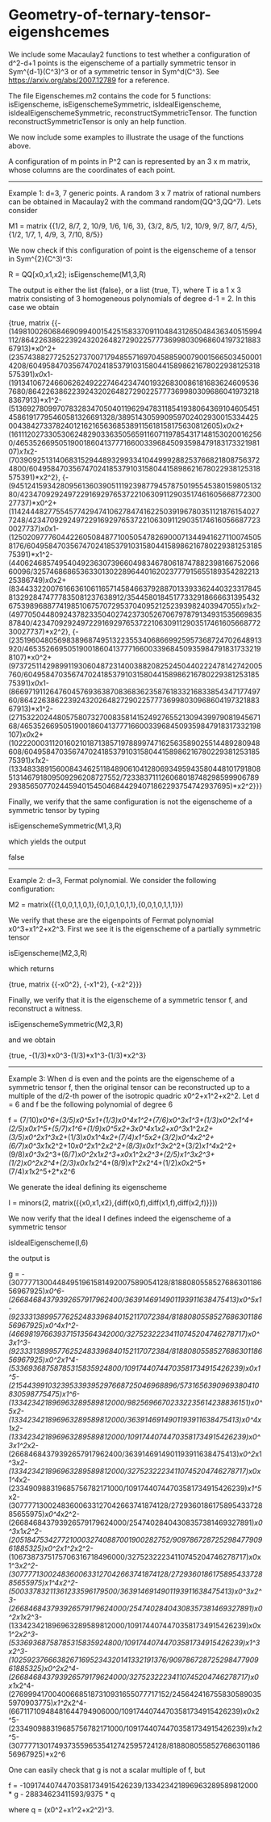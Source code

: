 # Geometry-of-ternary-tensor-eigenshcemes
We include some Macaulay2 functions to test whether a configuration of d^2-d+1 points is the eigenscheme of a partially symmetric tensor in Sym^{d-1}(C^3)^3 or of a symmetric tensor in Sym^d(C^3). See https://arxiv.org/abs/2007.12789 for a reference.

The file Eigenschemes.m2 contains the code for 5 functions: isEigenscheme, isEigenschemeSymmetric, isIdealEigenscheme, isIdealEigenschemeSymmetric, reconstructSymmetricTensor.
The function reconstructSymmetricTensor is only an help function.

We now include some examples to illustrate the usage of the functions above.

A configuration of m points in P^2 can is represented by an 3 x m matrix, whose columns are the coordinates of each point.

------------------------------------------------------------------------------------------------------------------
Example 1: d=3, 7 generic points. 
A random 3 x 7 matrix of rational numbers can be obtained in Macaulay2 with the command random(QQ^3,QQ^7). Lets consider

M1 = matrix {{1/2, 8/7, 2, 10/9, 1/6, 1/6, 3}, {3/2, 8/5, 1/2, 10/9, 9/7, 8/7, 4/5}, {1/2, 1/7, 1, 4/9, 3, 7/10, 8/5}}

We now check if this configuration of point is the eigenscheme of a tensor in Sym^{2}(C^3)^3:

R = QQ[x0,x1,x2];
isEigenscheme(M1,3,R)

The output is either the list {false}, or a list {true, T}, where T is a 1 x 3 matrix consisting of 3 homogeneous polynomials of degree d-1 = 2. In this case we obtain

{true, matrix {{-(149810026068469099400154251583370911048431265048436340515994112/8642263862239243202648272902257773699803096860419732188367913)*x0^2+(2357438827725252737007179485571697045885900790015665034500014208/60495847035674702418537910315804415898621678022938125318575391)*x0*x1-(191341067246606262492227464234740193268300861816836246095367680/8642263862239243202648272902257773699803096860419732188367913)*x1^2-(51369278099707832834705040119629478311854193806436910460545145861917795460581326691328/3895143059909597024029300153344250043842733782401216216563685389115618158175630812605)*x0*x2+(161112027330530624829033635056591160711978543171481530200162560/4653526695051900186041377716600339684509359847918317332198107)*x1*x2-(703909251314068315294489329933410449992882537668218087563724800/60495847035674702418537910315804415898621678022938125318575391)*x2^2}, {-(945124159342809561360390511192398779457875019554538015980513280/423470929249722916929765372210630911290351746160566877230027737)*x0^2+(11424448277554577429474106278474162250391967803511218761540277248/423470929249722916929765372210630911290351746160566877230027737)*x0*x1-(1250209777604422605084877100505478269000713449416271100745058176/60495847035674702418537910315804415898621678022938125318575391)*x1^2-(440624685749540492363073966049834678061874788239816675206660096/32574686865363301302289644016202377791565518935428221325386749)*x0*x2+(8344332200761663610611657145846637928870133933624403233178458132928474777835081237638912/354458018451773329186666313954326753989688774198510675707295370409521252393982403947055)*x1*x2-(4977050448092437823350402742373052670679787913493153566983587840/423470929249722916929765372210630911290351746160566877230027737)*x2^2}, {-(23519604805698389687495132235534068669925957368724702648913920/4653526695051900186041377716600339684509359847918317332198107)*x0^2+(973725114298991193060487231400388208252450440222478142742005760/60495847035674702418537910315804415898621678022938125318575391)*x0*x1-(86697191126476045769363870836836235876183321683385434717749760/8642263862239243202648272902257773699803096860419732188367913)*x1^2-(27153220244805758073270083581415249276552130943997908194567168/4653526695051900186041377716600339684509359847918317332198107)*x0*x2+(1022200031120160210187138571978899747162563589025514489280948608/60495847035674702418537910315804415898621678022938125318575391)*x1*x2-(133483389156008434625118489061041280693495943580448101791808513146791809509296208727552/7233837111260680187482985999067892938565077024459401545046844294071862293754742937695)*x2^2}}}

Finally, we verify that the same configuration is not the eigenscheme of a symmetric tensor by typing

isEigenschemeSymmetric(M1,3,R)

which yields the output

false


------------------------------------------------------------------------------------------------------------------
Example 2: d=3, Fermat polynomial. 
We consider the following configuration:

M2 = matrix({{1,0,0,1,1,0,1},{0,1,0,1,0,1,1},{0,0,1,0,1,1,1}})

We verify that these are the eigenpoints of Fermat polynomial x0^3+x1^2+x2^3. First we see it is the eigenscheme of a partially symmetric tensor

isEigenscheme(M2,3,R)

which returns 

{true, matrix {{-x0^2}, {-x1^2}, {-x2^2}}}

Finally, we verify that it is the eigenscheme of a symmetric tensor f, and reconstruct a witness.

isEigenschemeSymmetric(M2,3,R)

and we obtain

{true, -(1/3)*x0^3-(1/3)*x1^3-(1/3)*x2^3}


------------------------------------------------------------------------------------------------------------------
Example 3: When d is even and the points are the eigenscheme of a symmetric tensor f, then the original tensor can be reconstructed up to a multiple of the d/2-th power of the isotropic quadric x0^2+x1^2+x2^2. Let d = 6 and f be the following polynomial of degree 6

f = (7/10)*x0^6+(3/5)*x0^5*x1+(1/3)*x0^4*x1^2+(7/6)*x0^3*x1^3+(1/3)*x0^2*x1^4+(2/5)*x0*x1^5+(5/7)*x1^6+(1/9)*x0^5*x2+3*x0^4*x1*x2+x0^3*x1^2*x2+(3/5)*x0^2*x1^3*x2+(1/3)*x0*x1^4*x2+(7/4)*x1^5*x2+(3/2)*x0^4*x2^2+(6/7)*x0^3*x1*x2^2+10*x0^2*x1^2*x2^2+(8/3)*x0*x1^3*x2^2+(3/2)*x1^4*x2^2+(9/8)*x0^3*x2^3+(6/7)*x0^2*x1*x2^3+x0*x1^2*x2^3+(2/5)*x1^3*x2^3+(1/2)*x0^2*x2^4+(2/3)*x0*x1*x2^4+(8/9)*x1^2*x2^4+(1/2)*x0*x2^5+(7/4)*x1*x2^5+2*x2^6

We generate the ideal defining its eigenscheme

I = minors(2, matrix({{x0,x1,x2},{diff(x0,f),diff(x1,f),diff(x2,f)}}))

We now verify that the ideal I defines indeed the eigenscheme of a symmetric tensor

isIdealEigenscheme(I,6)

the output is

g = -(30777713004484951961581492007589054128/818808055852768630118656967925)*x0^6-(26684684379392657917962400/3639146914901193911638475413)*x0^5*x1-(92333138995776252483396840152117072384/818808055852768630118656967925)*x0^4*x1^2-(466981976639371513564342000/32752322234110745204746278717)*x0^3*x1^3-(92333138995776252483396840152117072384/818808055852768630118656967925)*x0^2*x1^4-(53369368758785315835924800/10917440744703581734915426239)*x0*x1^5-(215443991032395339395297668725046968896/5731656390969380410830598775475)*x1^6-(133423421896963289589812000/98256966702332235614238836151)*x0^5*x2-(133423421896963289589812000/3639146914901193911638475413)*x0^4*x1*x2-(133423421896963289589812000/10917440744703581734915426239)*x0^3*x1^2*x2-(26684684379392657917962400/3639146914901193911638475413)*x0^2*x1^3*x2-(133423421896963289589812000/32752322234110745204746278717)*x0*x1^4*x2-(233490988319685756782171000/10917440744703581734915426239)*x1^5*x2-(30777713002483600633127042663741874128/272936018617589543372885655975)*x0^4*x2^2-(266846843793926579179624000/25474028404308357381469327891)*x0^3*x1*x2^2-(20518475342772100032740887001900282752/90978672872529847790961885325)*x0^2*x1^2*x2^2-(1067387375175706316718496000/32752322234110745204746278717)*x0*x1^3*x2^2-(30777713002483600633127042663741874128/272936018617589543372885655975)*x1^4*x2^2-(50033783211361233596179500/3639146914901193911638475413)*x0^3*x2^3-(266846843793926579179624000/25474028404308357381469327891)*x0^2*x1*x2^3-(133423421896963289589812000/10917440744703581734915426239)*x0*x1^2*x2^3-(53369368758785315835924800/10917440744703581734915426239)*x1^3*x2^3-(10259237666382671695234320141332191376/90978672872529847790961885325)*x0^2*x2^4-(266846843793926579179624000/32752322234110745204746278717)*x0*x1*x2^4-(276999417004006685187310931655077717152/2456424167558305890355970903775)*x1^2*x2^4-(66711710948481644794906000/10917440744703581734915426239)*x0*x2^5-(233490988319685756782171000/10917440744703581734915426239)*x1*x2^5-(30777713017493735596535412742595724128/818808055852768630118656967925)*x2^6

One can easily check that g is not a scalar multiple of f, but

f = -10917440744703581734915426239/133423421896963289589812000 * g - 28834623411593/9375 * q

where q = (x0^2+x1^2+x2^2)^3.

